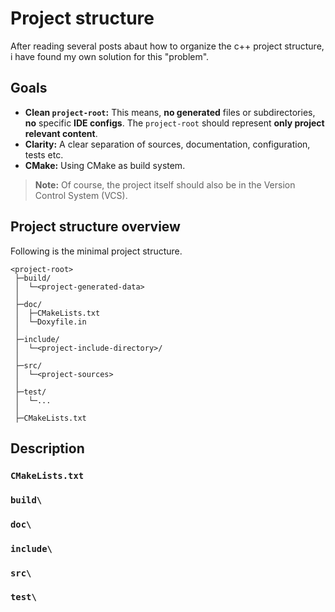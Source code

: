 # Project structure

After reading several posts abaut how to organize the c++ project structure, i have found my own solution for this "problem".

## Goals

- **Clean `project-root`:** This means, **no generated** files or subdirectories, **no** specific **IDE configs**. The `project-root` should represent **only project relevant content**.
- **Clarity:** A clear separation of sources, documentation, configuration, tests etc.
- **CMake:** Using CMake as build system.

>**Note:** Of course, the project itself should also be in the Version Control System (VCS).

## Project structure overview

Following is the minimal project structure.

```
<project-root>
 ├─build/
 │  └─<project-generated-data>
 │
 ├─doc/
 │  ├─CMakeLists.txt
 │  └─Doxyfile.in
 │
 ├─include/
 │  └─<project-include-directory>/
 │
 ├─src/
 │  └─<project-sources>
 │
 ├─test/
 │  └─...
 │
 ├─CMakeLists.txt
```

## Description

### `CMakeLists.txt`
### `build\`
### `doc\`
### `include\`
### `src\`
### `test\`
